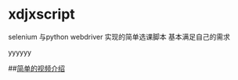 # xdjxscript
selenium 与python  webdriver 实现的简单选课脚本 基本满足自己的需求



yyyyyy


##[简单的视频介绍](https://www.bilibili.com/video/av41748359)

